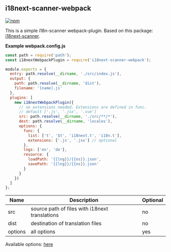 ## i18next-scanner-webpack

[![npm](https://img.shields.io/npm/v/i18next-scanner-webpack.svg)](https://www.npmjs.com/package/i18next-scanner-webpack)

This is a simple i18n-scanner webpack-plugin.
Based on this package: [i18next-scanner](https://github.com/i18next/i18next-scanner).


**Example webpack.config.js**

```javascript
const path = require('path');
const i18nextWebpackPlugin = require('i18next-scanner-webpack');

module.exports = {
  entry: path.resolve(__dirname, './src/index.js'),
  output: {
    path: path.resolve(__dirname, 'dist'),
    filename: '[name].js'
  },
  plugins: [
    new i18nextWebpackPlugin({
      // no extensions needed. Extensions are defined in func.
      // default ['.js', '.jsx', '.vue']
      src: path.resolve(__dirname, './src/**/*'),
      dest: path.resolve(__dirname, 'locales'),
      options: {
        func: {
          list: ['t', '$t', 'i18next.t', 'i18n.t'],
          extensions: ['.js', '.jsx'] // optional
        },
        lngs: ['en', 'de'],
        resource: {
          loadPath: '{{lng}}/{{ns}}.json',
          savePath: '{{lng}}/{{ns}}.json'
        }
      }
    })
  ]
};
```


| Name  |  Description | Optional |
|---|---|---|
| src  | source path of files with i18next translations | no |
| dist  | destination of translation files | no |
| options  | all options | yes |

Available options: [here](https://www.i18next.com/configuration-options.html)